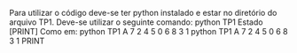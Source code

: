 Para utilizar o código deve-se ter python instalado e estar no diretório do arquivo TP1.
Deve-se utilizar o seguinte comando:
python TP1 Estado [PRINT]
Como em:
python TP1 A 7 2 4 5 0 6 8 3 1
python TP1 A 7 2 4 5 0 6 8 3 1 PRINT